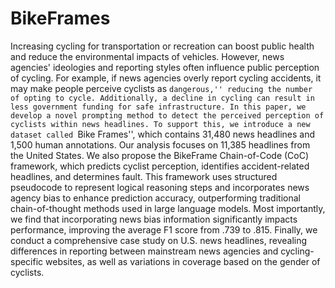 # BikeFrames

Increasing cycling for transportation or recreation can boost public health and reduce the environmental impacts of vehicles. However, news agencies' ideologies and reporting styles often influence public perception of cycling. For example, if news agencies overly report cycling accidents, it may make people perceive cyclists as ``dangerous,'' reducing the number of opting to cycle. Additionally, a decline in cycling can result in less government funding for safe infrastructure. In this paper, we develop a novel prompting method to detect the perceived perception of cyclists within news headlines. To support this, we introduce a new dataset called ``Bike Frames'', which contains 31,480 news headlines and 1,500 human annotations. Our analysis focuses on 11,385 headlines from the United States. We also propose the BikeFrame Chain-of-Code (CoC) framework, which predicts cyclist perception, identifies accident-related headlines, and determines fault. This framework uses structured pseudocode to represent logical reasoning steps and incorporates news agency bias to enhance prediction accuracy, outperforming traditional chain-of-thought methods used in large language models. Most importantly, we find that incorporating news bias information significantly impacts performance, improving the average F1 score from .739 to .815. Finally, we conduct a comprehensive case study on U.S. news headlines, revealing differences in reporting between mainstream news agencies and cycling-specific websites, as well as variations in coverage based on the gender of cyclists.
